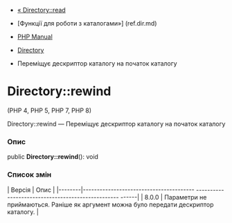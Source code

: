 - [« Directory::read](directory.read.md)
- [Функції для роботи з каталогами»] (ref.dir.md)

- [PHP Manual](index.md)
- [Directory](class.directory.md)
- Переміщує дескриптор каталогу на початок каталогу

# Directory::rewind

(PHP 4, PHP 5, PHP 7, PHP 8)

Directory::rewind — Переміщує дескриптор каталогу на початок каталогу

### Опис

public **Directory::rewind**(): void

### Список змін

| Версія | Опис |
|--------|---------------------------------------- -------------------------------------------------- ------|
| 8.0.0 | Параметри не приймаються. Раніше як аргумент можна було передати дескриптор каталогу. |
